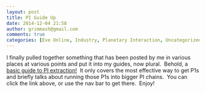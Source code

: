 ```yaml
---
layout: post
title: PI Guide Up
date: 2014-12-04 21:58
author: grimmash@gmail.com
comments: true
categories: [Eve Online, Industry, Planetary Interaction, Uncategorized]
---
```

I finally pulled together something that has been posted by me in various places at various points and put it into my guides, now plural.  Behold, a <a title="Basic PI Extraction" href="http://grimmash.com/guides/basic-pi-extraction/">basic guide to PI extraction!</a>  It only covers the most effective way to get P1s and briefly talks about running those P1s into bigger PI chains.  You can click the link above, or use the nav bar to get there.  Enjoy!
